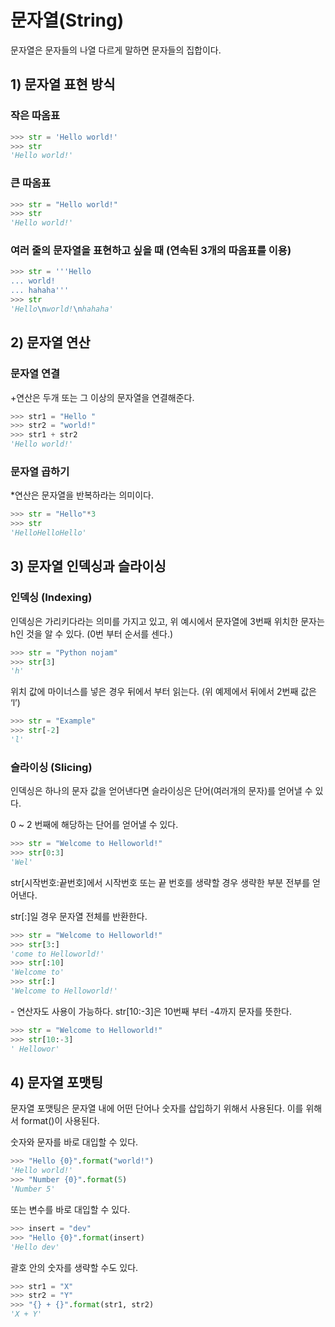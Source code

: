 # 문자열(String)

문자열은 문자들의 나열 다르게 말하면 문자들의 집합이다.

## 1) 문자열 표현 방식

### 작은 따옴표

```python
>>> str = 'Hello world!'
>>> str
'Hello world!'
```

### 큰 따옴표

```python
>>> str = "Hello world!"
>>> str
'Hello world!'
```

### 여러 줄의 문자열을 표현하고 싶을 때 (연속된 3개의 따옴표를 이용)

```python
>>> str = '''Hello
... world!
... hahaha'''
>>> str
'Hello\nworld!\nhahaha'
```

## 2) 문자열 연산

### 문자열 연결

+연산은 두개 또는 그 이상의 문자열을 연결해준다.

```python
>>> str1 = "Hello "
>>> str2 = "world!"
>>> str1 + str2
'Hello world!'
```

### 문자열 곱하기

*연산은 문자열을 반복하라는 의미이다.

```python
>>> str = "Hello"*3
>>> str
'HelloHelloHello'
```

## 3) 문자열 인덱싱과 슬라이싱

### 인덱싱 (Indexing)

인덱싱은 가리키다라는 의미를 가지고 있고, 위 예시에서 문자열에 3번째 위치한 문자는 h인 것을 알 수 있다. (0번 부터 순서를 센다.)

```python
>>> str = "Python nojam"
>>> str[3]
'h'
```

위치 값에 마이너스를 넣은 경우 뒤에서 부터 읽는다. (위 예제에서 뒤에서 2번째 값은 ‘l’)

```python
>>> str = "Example"
>>> str[-2]
'l'
```

### 슬라이싱 (Slicing)

인덱싱은 하나의 문자 값을 얻어낸다면 슬라이싱은 단어(여러개의 문자)를 얻어낼 수 있다.

0 ~ 2 번째에 해당하는 단어를 얻어낼 수 있다.

```python
>>> str = "Welcome to Helloworld!"
>>> str[0:3]
'Wel'
```

str[시작번호:끝번호]에서 시작번호 또는 끝 번호를 생략할 경우 생략한 부분 전부를 얻어낸다.

str[:]일 경우 문자열 전체를 반환한다.

```python
>>> str = "Welcome to Helloworld!"
>>> str[3:]
'come to Helloworld!'
>>> str[:10]
'Welcome to'
>>> str[:]
'Welcome to Helloworld!'
```

\- 연산자도 사용이 가능하다. str[10:-3]은 10번째 부터 -4까지 문자를 뜻한다.

```python
>>> str = "Welcome to Helloworld!"
>>> str[10:-3]
' Hellowor'
```

## 4) 문자열 포맷팅

문자열 포맷팅은 문자열 내에 어떤 단어나 숫자를 삽입하기 위해서 사용된다. 이를 위해서 format()이 사용된다.

숫자와 문자를 바로 대입할 수 있다.

```python
>>> "Hello {0}".format("world!")
'Hello world!'
>>> "Number {0}".format(5)
'Number 5'
```

또는 변수를 바로 대입할 수 있다.

```python
>>> insert = "dev"
>>> "Hello {0}".format(insert)
'Hello dev'
```

괄호 안의 숫자를 생략할 수도 있다.

```python
>>> str1 = "X"
>>> str2 = "Y"
>>> "{} + {}".format(str1, str2)
'X + Y'
```
